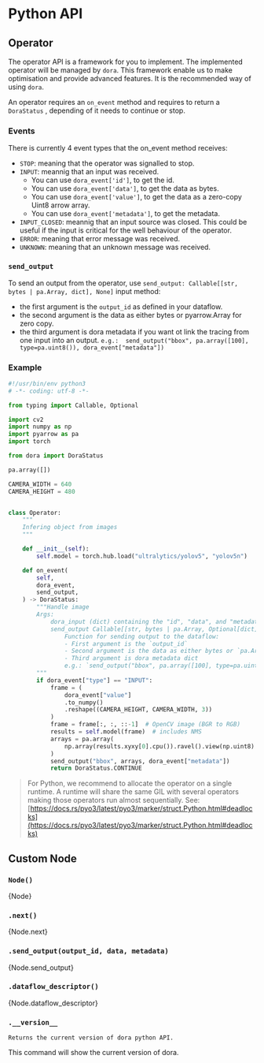 # Python API

<!---
This file is auto-generated using:
npm run update-python-api
-->

## Operator

The operator API is a framework for you to implement. The implemented operator will be managed by `dora`. This framework enable us to make optimisation and provide advanced features. It is the recommended way of using `dora`.

An operator requires an `on_event` method and requires to return a `DoraStatus` , depending of it needs to continue or stop.

### Events

There is currently 4 event types that the on_event method receives:

- `STOP`: meaning that the operator was signalled to stop.
- `INPUT`: meannig that an input was received.
  - You can use `dora_event['id']`, to get the id.
  - You can use `dora_event['data']`, to get the data as bytes.
  - You can use `dora_event['value']`, to get the data as a zero-copy Uint8 arrow array.
  - You can use `dora_event['metadata']`, to get the metadata.
- `INPUT_CLOSED`: meannig that an input source was closed. This could be useful if the input is critical for the well behaviour of the operator.
- `ERROR`: meaning that error message was received.
- `UNKNOWN`: meaning that an unknown message was received.

### `send_output`

To send an output from the operator, use `send_output: Callable[[str, bytes | pa.Array, dict], None]` input method:

- the first argument is the `output_id` as defined in your dataflow.
- the second argument is the data as either bytes or pyarrow.Array for zero copy.
- the third argument is dora metadata if you want ot link the tracing from one input into an output.
  `e.g.:  send_output("bbox", pa.array([100], type=pa.uint8()), dora_event["metadata"])`

### Example

```python
#!/usr/bin/env python3
# -*- coding: utf-8 -*-

from typing import Callable, Optional

import cv2
import numpy as np
import pyarrow as pa
import torch

from dora import DoraStatus

pa.array([])

CAMERA_WIDTH = 640
CAMERA_HEIGHT = 480


class Operator:
    """
    Infering object from images
    """

    def __init__(self):
        self.model = torch.hub.load("ultralytics/yolov5", "yolov5n")

    def on_event(
        self,
        dora_event,
        send_output,
    ) -> DoraStatus:
        """Handle image
        Args:
            dora_input (dict) containing the "id", "data", and "metadata"
            send_output Callable[[str, bytes | pa.Array, Optional[dict]], None]:
                Function for sending output to the dataflow:
                - First argument is the `output_id`
                - Second argument is the data as either bytes or `pa.Array`
                - Third argument is dora metadata dict
                e.g.: `send_output("bbox", pa.array([100], type=pa.uint8()), dora_event["metadata"])`
        """
        if dora_event["type"] == "INPUT":
            frame = (
                dora_event["value"]
                .to_numpy()
                .reshape((CAMERA_HEIGHT, CAMERA_WIDTH, 3))
            )
            frame = frame[:, :, ::-1]  # OpenCV image (BGR to RGB)
            results = self.model(frame)  # includes NMS
            arrays = pa.array(
                np.array(results.xyxy[0].cpu()).ravel().view(np.uint8)
            )
            send_output("bbox", arrays, dora_event["metadata"])
            return DoraStatus.CONTINUE
```

> For Python, we recommend to allocate the operator on a single runtime. A runtime will share the same GIL with several operators making those operators run almost sequentially. See: [https://docs.rs/pyo3/latest/pyo3/marker/struct.Python.html#deadlocks](https://docs.rs/pyo3/latest/pyo3/marker/struct.Python.html#deadlocks)

## Custom Node

### `Node()`

{Node}

### `.next()`

{Node.next}

### `.send_output(output_id, data, metadata)`

{Node.send_output}

### `.dataflow_descriptor()`

{Node.dataflow_descriptor}

### `.__version__`

```
Returns the current version of dora python API.
```

This command will show the current version of dora.
